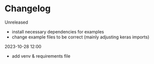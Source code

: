 # Changelog

Unreleased
- install necessary dependencies for examples
- change example files to be correct (mainly adjusting keras imports)

2023-10-28 12:00
- add venv & requirements file

